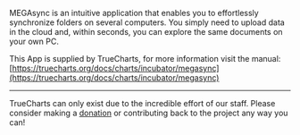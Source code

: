 MEGAsync is an intuitive application that enables you to effortlessly synchronize folders on several computers. You simply need to upload data in the cloud and, within seconds, you can explore the same documents on your own PC.

This App is supplied by TrueCharts, for more information visit the manual: [https://truecharts.org/docs/charts/incubator/megasync](https://truecharts.org/docs/charts/incubator/megasync)

---

TrueCharts can only exist due to the incredible effort of our staff.
Please consider making a [donation](https://truecharts.org/docs/about/sponsor) or contributing back to the project any way you can!
